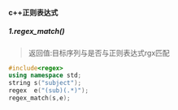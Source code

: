 #### c++正则表达式

##### 1.regex_match()

> 返回值:目标序列与是否与正则表达式rgx匹配

```c++
#include<regex>
using namespace std;
string s("subject");
regex  e("(sub)(.*)");
regex_match(s,e);
```

